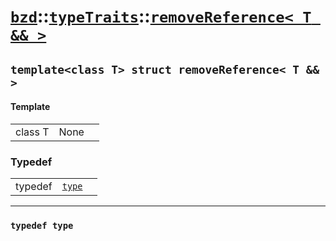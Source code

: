 # [`bzd`](../../../index.md)::[`typeTraits`](../../index.md)::[`removeReference< T && >`](../index.md)

## `template<class T> struct removeReference< T && >`

#### Template
||||
|---:|:---|:---|
|class T|None||
### Typedef
||||
|---:|:---|:---|
|typedef|[`type`](./index.md)||
------
### `typedef type`

